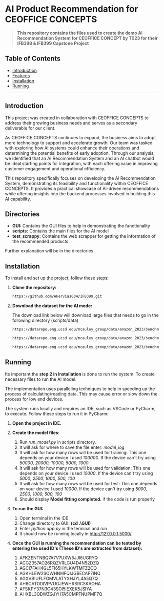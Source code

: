 # AI Product Recommendation for CEOFFICE CONCEPTS

> **This repository contains the files used to create the demo AI Recommendation System for CEOFFICE CONCEPT
> by T023 for their IFB398 & IFB399 Capstone Project**

## Table of Contents
- [Introduction](#introduction)
- [Features](#features)
- [Installation](#installation)
- [Running](#running)


---

## Introduction
This project was created in collaboration with CEOFFICE CONCEPTS to address their growing business needs and serves as a secondary deliverable for our client.

As CEOFFICE CONCEPTS continues to expand, the business aims to adopt more technology to support and accelerate growth. Our team was tasked with exploring how AI systems could enhance their operations and determining the potential benefits of early adoption. Through our analysis, we identified that an AI Recommendation System and an AI chatbot would be ideal starting points for integration, with each offering value in improving customer engagement and operational efficiency.

This repository specifically focuses on developing the AI Recommendation System, demonstrating its feasibility and functionality within CEOFFICE CONCEPTS. It provides a practical showcase of AI-driven recommendations while offering insights into the backend processes involved in building this AI capability.

## Directories
- **GUI:** Contains the GUI files to help in demonstrating the functionality
- **scripts:** Contains the main files for the AI model
- **test_scrappy:** Contains the web scrapper for getting the information of the recommended products

Further explanation will be in the directories.

## Installation
To install and set up the project, follow these steps:

1. **Clone the repository:**
   ```bash
   https://github.com/AHervias034/IFB399.git
   ```
2. **Download the dataset for the AI mode:**
   
   The download link below will download large files that needs to go in the following directory (scripts/data)

   ```bash
   https://datarepo.eng.ucsd.edu/mcauley_group/data/amazon_2023/benchmark/0core/last_out_w_his/Home_and_Kitchen.train.csv.gz
   ```
   ```bash
   https://datarepo.eng.ucsd.edu/mcauley_group/data/amazon_2023/benchmark/0core/last_out_w_his/Home_and_Kitchen.valid.csv.gz
   ```
   ```bash
   https://datarepo.eng.ucsd.edu/mcauley_group/data/amazon_2023/benchmark/0core/last_out_w_his/Home_and_Kitchen.test.csv.gz
   ```
## Running
Its important the **step 2 in Installation** is done to run the system. To create necessary files to run the AI model.

The implementation uses paralleling techniques to help in speeding up the process of calculating/reading data. This may cause error or slow down the process for low end devices.

The system runs locally and requires an IDE, such as VSCode or PyCharm, to execute. Follow these steps to run it in PyCharm:

1. **Open the project in IDE.**

2. **Create the model files:**
   1. Run *run_model.py* in scripts directory. 
   2. It will ask for where to save the file enter: *model_log*
   3. It will ask for how many rows will be used for training: This one depends on your device I used *100000*. If the device can't try using *50000, 20000, 10000, 5000, 1000*
   4. It will ask for how many rows will be used for validation: This one depends on your device I used *10000*. If the device can't try using *5000, 2500, 1000, 500, 100*
   5. It will ask for how many rows will be used for test: This one depends on your device I used *10000*. If the device can't try using *5000, 2500, 1000, 500, 100*
   6. Should display **Model fitting completed.** if the code is run properly

3. **To run the GUI:**
   1. Open terminal in the IDE
   2. Change directory to GUI: **(cd .\GUI\)** 
   3. Enter *python app.py* in the terminal and run
   4. It should now be running locally in http://127.0.0.1:5000/

5. **Once the GUI is running the recommendation can be tested by entering the used ID's (These ID's are extracted from dataset):**
   1. AFKZENTNBQ7A7V7UXW5JJI6UGRYQ
   2. AGGZ357AO26RQZVRLGU4D4N52DZQ
   3. AGCI7FAH4GL5FI65HYLKWTMFZ2CQ
   4. AGKHLEW2SOWHNMFQIJGBECAF7INQ
   5. AGXVBIUFLFGMVLATYXHJYL4A5Q7Q
   6. AH6CATODIVPVUOJEWHRSRCSKAOHA
   7. AFSKPY37N3C43SOI5IEXEK5JSIYA
   8. AHXBL3QDWZGJYH7A5CMPFNUPMF7Q

